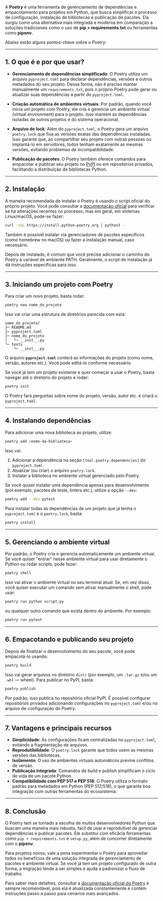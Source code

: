 A **Poetry** é uma ferramenta de gerenciamento de dependências e empacotamento para projetos em Python, que busca simplificar o processo de configuração, instalação de bibliotecas e publicação de pacotes. Ela surgiu como uma alternativa mais integrada e moderna em comparação a soluções tradicionais como o uso de **pip + requirements.txt** ou ferramentas como **pipenv**.

Abaixo estão alguns pontos-chave sobre o Poetry:

---

## 1. O que é e por que usar?

- **Gerenciamento de dependências simplificado**: O Poetry utiliza um arquivo `pyproject.toml` para declarar dependências, versões e outros metadados do seu projeto. Dessa forma, não é preciso manter manualmente um `requirements.txt`, pois o próprio Poetry pode gerar ou atualizar suas dependências a partir do `pyproject.toml`.
    
- **Criação automática de ambientes virtuais**: Por padrão, quando você inicia um projeto com Poetry, ele cria e gerencia um ambiente virtual (virtual environment) para o projeto. Isso mantém as dependências isoladas de outros projetos e do sistema operacional.
    
- **Arquivo de lock**: Além do `pyproject.toml`, o Poetry gera um arquivo `poetry.lock` que fixa as versões exatas das dependências instaladas. Isso garante que, ao compartilhar seu projeto com outras pessoas ou implantá-lo em servidores, todos tenham exatamente as mesmas versões, evitando problemas de incompatibilidade.
    
- **Publicação de pacotes**: O Poetry também oferece comandos para empacotar e publicar seu projeto no [PyPI](https://pypi.org/) ou em repositórios privados, facilitando a distribuição de bibliotecas Python.
    

---

## 2. Instalação

A maneira recomendada de instalar o Poetry é usando o script oficial do próprio projeto. Você pode consultar a [documentação oficial](https://python-poetry.org/docs/#installation) para verificar se há alterações recentes no processo, mas em geral, em sistemas Linux/macOS, pode-se fazer:

```bash
curl -sSL https://install.python-poetry.org | python3 -
```

Também é possível instalar via gerenciadores de pacotes específicos (como homebrew no macOS) ou fazer a instalação manual, caso necessário.

Depois de instalado, é comum que você precise adicionar o caminho do Poetry à variável de ambiente PATH. Geralmente, o script de instalação já dá instruções específicas para isso.

---

## 3. Iniciando um projeto com Poetry

Para criar um novo projeto, basta rodar:

```bash
poetry new nome_do_projeto
```

Isso vai criar uma estrutura de diretórios parecida com esta:

```
nome_do_projeto/
├─ README.md
├─ pyproject.toml
├─ nome_do_projeto
│   └─ __init__.py
└─ tests
    └─ __init__.py
```

O arquivo **`pyproject.toml`** conterá as informações do projeto (como nome, versão, autores etc.). Você pode editá-lo conforme necessário.

Se você já tem um projeto existente e quer começar a usar o Poetry, basta navegar até o diretório do projeto e rodar:

```bash
poetry init
```

O Poetry fará perguntas sobre nome do projeto, versão, autor etc. e criará o `pyproject.toml`.

---

## 4. Instalando dependências

Para adicionar uma nova biblioteca ao projeto, utilize:

```bash
poetry add <nome-da-biblioteca>
```

Isso vai:

1. Adicionar a dependência na seção `[tool.poetry.dependencies]` do `pyproject.toml`.
2. Atualizar (ou criar) o arquivo `poetry.lock`.
3. Instalar a biblioteca no ambiente virtual gerenciado pelo Poetry.

Se você quiser instalar uma dependência apenas para desenvolvimento (por exemplo, pacotes de teste, linters etc.), utilize a opção `--dev`:

```bash
poetry add --dev pytest
```

Para instalar todas as dependências de um projeto que já tenha o `pyproject.toml` e o `poetry.lock`, basta:

```bash
poetry install
```

---

## 5. Gerenciando o ambiente virtual

Por padrão, o Poetry cria e gerencia automaticamente um ambiente virtual. Se você quiser "entrar" nesse ambiente virtual para usar diretamente o Python ou rodar scripts, pode fazer:

```bash
poetry shell
```

Isso vai ativar o ambiente virtual no seu terminal atual. Se, em vez disso, você quiser executar um comando sem ativar manualmente o shell, pode usar:

```bash
poetry run python script.py
```

ou qualquer outro comando que exista dentro do ambiente. Por exemplo:

```bash
poetry run pytest
```

---

## 6. Empacotando e publicando seu projeto

Depois de finalizar o desenvolvimento do seu pacote, você pode empacotá-lo usando:

```bash
poetry build
```

Isso vai gerar arquivos no diretório `dist/` (por exemplo, um `.tar.gz` e/ou um `.whl` — wheel). Para publicar no PyPI, basta:

```bash
poetry publish
```

Por padrão, isso publica no repositório oficial PyPI. É possível configurar repositórios privados adicionando configurações no `pyproject.toml` e/ou no arquivo de configuração do Poetry.

---

## 7. Vantagens e principais recursos

- **Simplicidade**: As configurações ficam centralizadas no `pyproject.toml`, evitando a fragmentação de arquivos.
- **Reprodutibilidade**: O `poetry.lock` garante que todos usem as mesmas versões das bibliotecas.
- **Isolamento**: O uso de ambientes virtuais automáticos previne conflitos de versão.
- **Publicação integrada**: Comandos de build e publish simplificam o ciclo de vida de um pacote Python.
- **Compatibilidade com PEP 517 e PEP 518**: O Poetry utiliza o formato padrão para metadados em Python (PEP 517/518), o que garante boa integração com outras ferramentas do ecossistema.

---

## 8. Conclusão

O Poetry tem se tornado a escolha de muitos desenvolvedores Python que buscam uma maneira mais robusta, fácil de usar e reprodutível de gerenciar dependências e publicar pacotes. Ele substitui com eficácia ferramentas como `pip + requirements.txt` e `setup.py`, além de concorrer diretamente com o **pipenv**.

Para projetos novos, vale a pena experimentar o Poetry para aproveitar todos os benefícios de uma solução integrada de gerenciamento de pacotes e ambiente virtual. Se você já tem um projeto configurado de outra forma, a migração tende a ser simples e ajuda a padronizar o fluxo de trabalho.

Para saber mais detalhes, consultar a [documentação oficial do Poetry](https://python-poetry.org/docs/) é sempre recomendável, pois ela é atualizada constantemente e contém instruções passo a passo para cenários mais avançados.